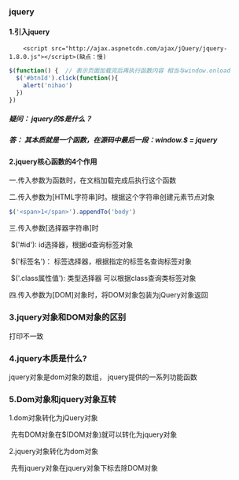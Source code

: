 ### jquery

#### 1.引入jquery

```
    <script src="http://ajax.aspnetcdn.com/ajax/jQuery/jquery-1.8.0.js"></script>(缺点：慢)
```

```js
$(function() {  // 表示页面加载完后再执行函数内容 相当与window.onload
  $('#btnId').click(function(){
    alert('nihao')
  })
})
```

##### 疑问： jquery的$是什么？

##### **答： 其本质就是一个函数，在源码中最后一段：window.$ = jquery**

#### 2.jquery核心函数的4个作用

一.传入参数为函数时，在文档加载完成后执行这个函数

二.传入参数为[HTML字符串]时。根据这个字符串创建元素节点对象

```js
$('<span>1</span>').appendTo('body')
```

三.传入参数[选择器字符串]时

​      $('#id'): id选择器，根据id查询标签对象

​      $('标签名')： 标签选择器，根据指定的标签名查询标签对象

​      $('.class属性值'): 类型选择器 可以根据class查询类标签对象

四.传入参数为[DOM]对象时，将DOM对象包装为jQuery对象返回

### 3.jquery对象和DOM对象的区别

打印不一致

### 4.jquery本质是什么?

jquery对象是dom对象的数组， jquery提供的一系列功能函数

### 5.Dom对象和jquery对象互转

  1.dom对象转化为jQuery对象

​       先有DOM对象在$(DOM对象)就可以转化为jquery对象

   2.jquery对象转化为dom对象

​      先有jquery对象在jquery对象下标去除DOM对象


